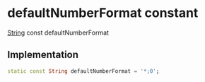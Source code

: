 


# defaultNumberFormat constant






[String](https://api.flutter.dev/flutter/dart-core/String-class.html) const defaultNumberFormat
  







## Implementation

```dart
static const String defaultNumberFormat = '*;0';


```







